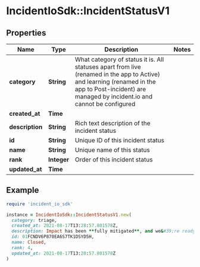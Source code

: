 # IncidentIoSdk::IncidentStatusV1

## Properties

| Name | Type | Description | Notes |
| ---- | ---- | ----------- | ----- |
| **category** | **String** | What category of status it is. All statuses apart from live (renamed in the app to Active) and learning (renamed in the app to Post-incident) are managed by incident.io and cannot be configured |  |
| **created_at** | **Time** |  |  |
| **description** | **String** | Rich text description of the incident status |  |
| **id** | **String** | Unique ID of this incident status |  |
| **name** | **String** | Unique name of this status |  |
| **rank** | **Integer** | Order of this incident status |  |
| **updated_at** | **Time** |  |  |

## Example

```ruby
require 'incident_io_sdk'

instance = IncidentIoSdk::IncidentStatusV1.new(
  category: triage,
  created_at: 2021-08-17T13:28:57.801578Z,
  description: Impact has been **fully mitigated**, and we&#39;re ready to learn from this incident.,
  id: 01FCNDV6P870EA6S7TK1DSYD5H,
  name: Closed,
  rank: 4,
  updated_at: 2021-08-17T13:28:57.801578Z
)
```

